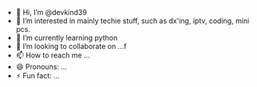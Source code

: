- 👋 Hi, I’m @devkind39
- 👀 I’m interested in mainly techie stuff, such as dx'ing, iptv, coding, mini pcs.
- 🌱 I’m currently learning python
- 💞️ I’m looking to collaborate on ...f
- 📫 How to reach me ...
- 😄 Pronouns: ...
- ⚡ Fun fact: ...

<!---
devkind39/devkind39 is a ✨ special ✨ repository because its `README.md` (this file) appears on your GitHub profile.
You can click the Preview link to take a look at your changes.
--->
